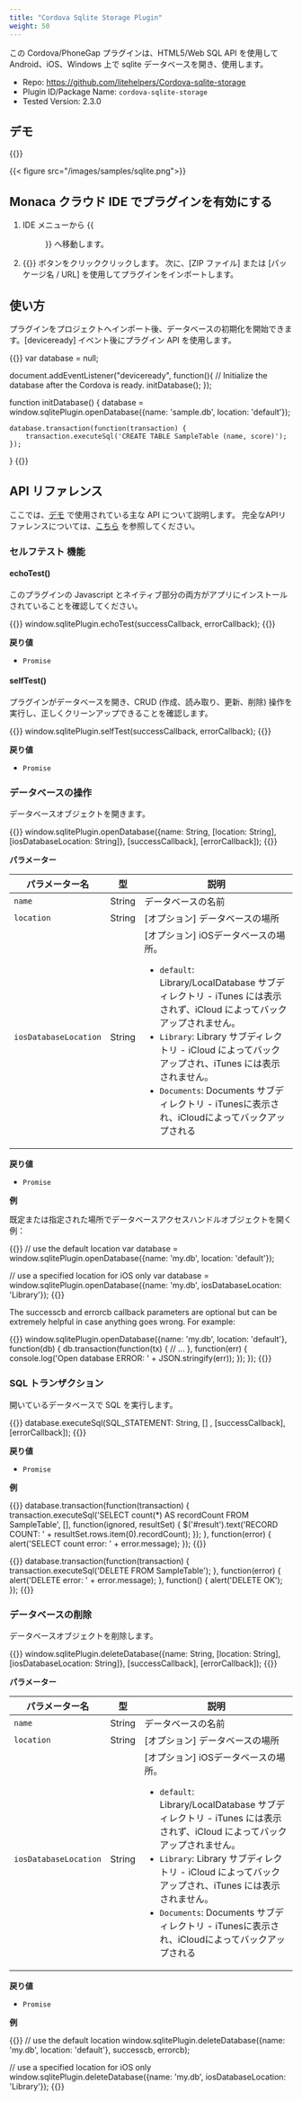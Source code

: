 ```yaml
---
title: "Cordova Sqlite Storage Plugin"
weight: 50
---
```


この Cordova/PhoneGap プラグインは、HTML5/Web SQL API を使用して Android、iOS、Windows 上で sqlite データベースを開き、使用します。

- Repo: https://github.com/litehelpers/Cordova-sqlite-storage
- Plugin ID/Package Name: `cordova-sqlite-storage`
- Tested Version: 2.3.0

## デモ 

{{<import pid="5ac33652e78885cd208b4567" title="Sqlite Storage Plugin Demo">}}

{{< figure src="/images/samples/sqlite.png">}}

## Monaca クラウド IDE でプラグインを有効にする

1. IDE メニューから {{<menu menu1="設定" menu2="Cordova プラグインの管理">}} へ移動します。

2. {{<guilabel name="Cordova プラグインのインポート">}}  ボタンをクリッククリックします。 次に、[ZIP ファイル] または [パッケージ名 / URL] を使用してプラグインをインポートします。

## 使い方

プラグインをプロジェクトへインポート後、データベースの初期化を開始できます。[deviceready] イベント後にプラグイン API を使用します。

{{<highlight javascript>}}
var database = null;

document.addEventListener("deviceready", function(){
    // Initialize the database after the Cordova is ready.
    initDatabase();
});

function initDatabase() {
    database = window.sqlitePlugin.openDatabase({name: 'sample.db', location: 'default'});

    database.transaction(function(transaction) {
        transaction.executeSql('CREATE TABLE SampleTable (name, score)');
    });
}
{{</highlight>}}

## API リファレンス

ここでは、[デモ](https://monaca.mobi/directimport?pid=5ac33652e78885cd208b4567) で使用されている主な API について説明します。 完全なAPIリファレンスについては、[こちら](https://github.com/litehelpers/Cordova-sqlite-storage) を参照してください。

### セルフテスト 機能

#### echoTest()

このプラグインの Javascript とネイティブ部分の両方がアプリにインストールされていることを確認してください。

{{<highlight javascript>}}
window.sqlitePlugin.echoTest(successCallback, errorCallback);
{{</highlight>}}

**戻り値**

- `Promise`

#### selfTest()

プラグインがデータベースを開き、CRUD (作成、読み取り、更新、削除) 操作を実行し、正しくクリーンアップできることを確認します。

{{<highlight javascript>}}
window.sqlitePlugin.selfTest(successCallback, errorCallback);
{{</highlight>}}

**戻り値**

- `Promise`

### データベースの操作

データベースオブジェクトを開きます。

{{<highlight javascript>}}
window.sqlitePlugin.openDatabase({name: String, [location: String], [iosDatabaseLocation: String]}, [successCallback], [errorCallback]);
{{</highlight>}}

**パラメーター**

パラメーター名 | 型 | 説明
-----|------|-------------
`name` | String | データベースの名前
`location` | String | [オプション] データベースの場所
`iosDatabaseLocation` | String | [オプション] iOSデータベースの場所。<ul><li>`default`: Library/LocalDatabase サブディレクトリ - iTunes には表示されず、iCloud によってバックアップされません。</li><li>`Library`: Library サブディレクトリ - iCloud によってバックアップされ、iTunes には表示されません。</li><li>`Documents`: Documents サブディレクトリ - iTunesに表示され、iCloudによってバックアップされる</li></ul>

**戻り値**

- `Promise` 

**例**

既定または指定された場所でデータベースアクセスハンドルオブジェクトを開く例：

{{<highlight javascript>}}
// use the default location
var database = window.sqlitePlugin.openDatabase({name: 'my.db', location: 'default'});

// use a specified location for iOS only
var database = window.sqlitePlugin.openDatabase({name: 'my.db', iosDatabaseLocation: 'Library'});
{{</highlight>}}

The successcb and errorcb callback parameters are optional but can be extremely helpful in case anything goes wrong. For example:

{{<highlight javascript>}}
window.sqlitePlugin.openDatabase({name: 'my.db', location: 'default'}, function(db) {
  db.transaction(function(tx) {
    // ...
  }, function(err) {
    console.log('Open database ERROR: ' + JSON.stringify(err));
  });
});
{{</highlight>}}

### SQL トランザクション

開いているデータベースで SQL を実行します。

{{<highlight javascript>}}
database.executeSql(SQL_STATEMENT: String, [] , [successCallback], [errorCallback]);
{{</highlight>}}

**戻り値**

- `Promise` 

**例**

{{<highlight javascript>}}
database.transaction(function(transaction) {
    transaction.executeSql('SELECT count(*) AS recordCount FROM SampleTable', [], function(ignored, resultSet) {
        $('#result').text('RECORD COUNT: ' + resultSet.rows.item(0).recordCount);
    });
}, function(error) {
    alert('SELECT count error: ' + error.message);
});
{{</highlight>}}

{{<highlight javascript>}}
database.transaction(function(transaction) {
    transaction.executeSql('DELETE FROM SampleTable');
}, function(error) {
    alert('DELETE error: ' + error.message);
}, function() {
    alert('DELETE OK');
});
{{</highlight>}}

### データベースの削除

データベースオブジェクトを削除します。

{{<highlight javascript>}}
window.sqlitePlugin.deleteDatabase({name: String, [location: String], [iosDatabaseLocation: String]}, [successCallback], [errorCallback]);
{{</highlight>}}

**パラメーター**

パラメーター名 | 型 | 説明
-----|------|-------------
`name` | String | データベースの名前
`location` | String | [オプション] データベースの場所
`iosDatabaseLocation` | String | [オプション] iOSデータベースの場所。<ul><li>`default`: Library/LocalDatabase サブディレクトリ - iTunes には表示されず、iCloud によってバックアップされません。</li><li>`Library`: Library サブディレクトリ - iCloud によってバックアップされ、iTunes には表示されません。</li><li>`Documents`: Documents サブディレクトリ - iTunesに表示され、iCloudによってバックアップされる</li></ul>

**戻り値**

- `Promise` 

**例**

{{<highlight javascript>}}
// use the default location
window.sqlitePlugin.deleteDatabase({name: 'my.db', location: 'default'}, successcb, errorcb);

// use a specified location for iOS only
window.sqlitePlugin.deleteDatabase({name: 'my.db', iosDatabaseLocation: 'Library'});
{{</highlight>}}
